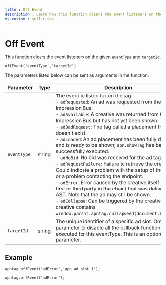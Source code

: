 ```yaml
---
title : Off Event
description : Learn how this function clears the event listeners on the given `eventType` and `targetId`.
ms.custom : seller-tag
---
```



# Off Event

This function clears the event listeners on the given `eventType` and `targetId`.

``` pre
offEvent('eventType','targetId')
```

The parameters listed below can be sent as arguments in the function.

| Parameter | Type | Description |
|---|---|---|
| `eventType` | string | The event to listen for on the tag.<br>- `adRequested`: An ad was requested from the Impression Bus.<br>- `adAvailable`: A creative was returned from the Impression Bus but has not yet been shown.<br>- `adBadRequest`: The tag called a placement that doesn't exist.<br>- `adLoaded`: An ad placement has been fully defined and is ready to be shown; `apn.showTag` has been successfully executed.<br>- `adNoBid`: No bid was received for the ad tag.<br>- `adRequestFailure`: Failure to retrieve the creative. Could indicate a problem with the setup of the ad tag, or a problem contacting the endpoint.<br>- `adError`: Error caused by the creative itself (any first or third party in the chain) that was delivered by AST. Note that the ad may still be shown.<br>- `adCollapse`: Can be triggered by the creative, if the creative contains `window.parent.apntag.collapseAd(document.body.id)`. |
| `targetId` | string | The unique identifier of a specific ad slot. Omit this parameter to disable all the callback functions to be executed for this eventType. This is an optional parameter. |

## Example

``` pre
apntag.offEvent('adError','apn_ad_slot_1');
 
apntag.offEvent('adError');
```
